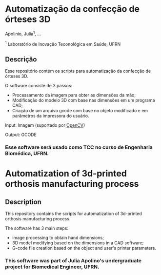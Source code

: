 # Automatização da confecção de órteses 3D

Apolinio, Julia<sup>1</sup>, ...

<sup>1</sup> Laboratório de Inovação Teconológica em Saúde, UFRN

## Descrição

Esse repositório contém os scripts para automatização da confecção de órteses 3D.

O software consiste de 3 passos:

* Processamento da imagem para obter as dimensões da mão;
* Modificação do modelo 3D com base nas dimensões em um programa CAD;
* Criação de um arquivo gcode com base no objeto modificado e em parâmetros da impressora do usuário.

Input: Imagem (suportado por [OpenCV](https://docs.opencv.org/master/d4/da8/group__imgcodecs.html#ga288b8b3da0892bd651fce07b3bbd3a56))

Output: GCODE

### Esse software será usado como TCC no curso de Engenharia Biomédica, UFRN.

# Automatization of 3d-printed orthosis manufacturing process

## Description

This repository contains the scripts for automatization of 3d-printed orthosis manufacturing process.

The software has 3 main steps: 

* image processing to obtain hand dimensions;
* 3D model modifying based on the dimensions in a CAD software;
* G-code file creation based on the object and user's printer parameters.

### This software was part of Julia Apolino's undergraduate project for Biomedical Engineer, UFRN.

